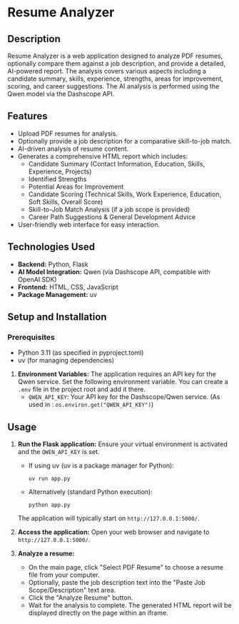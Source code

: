 # Resume Analyzer

## Description
Resume Analyzer is a web application designed to analyze PDF resumes, optionally compare them against a job description, and provide a detailed, AI-powered report. The analysis covers various aspects including a candidate summary, skills, experience, strengths, areas for improvement, scoring, and career suggestions. The AI analysis is performed using the Qwen model via the Dashscope API.

## Features
*   Upload PDF resumes for analysis.
*   Optionally provide a job description for a comparative skill-to-job match.
*   AI-driven analysis of resume content.
*   Generates a comprehensive HTML report which includes:
    *   Candidate Summary (Contact Information, Education, Skills, Experience, Projects)
    *   Identified Strengths
    *   Potential Areas for Improvement
    *   Candidate Scoring (Technical Skills, Work Experience, Education, Soft Skills, Overall Score)
    *   Skill-to-Job Match Analysis (if a job scope is provided)
    *   Career Path Suggestions & General Development Advice
*   User-friendly web interface for easy interaction.

## Technologies Used
*   **Backend:** Python, Flask
*   **AI Model Integration:** Qwen (via Dashscope API, compatible with OpenAI SDK)
*   **Frontend:** HTML, CSS, JavaScript
*   **Package Management:** uv

## Setup and Installation
### Prerequisites
*   Python 3.11 (as specified in pyproject.toml)
*   uv (for managing dependencies)

   
1.  **Environment Variables:**
    The application requires an API key for the Qwen service. Set the following environment variable. You can create a `.env` file in the project root and add it there.
    *   `QWEN_API_KEY`: Your API key for the Dashscope/Qwen service.
        (As used in <mcfile name="app.py" path="c:\Users\JJ\Documents\Hackathon\app.py"></mcfile>: `os.environ.get("QWEN_API_KEY")`)

## Usage
1.  **Run the Flask application:**
    Ensure your virtual environment is activated and the `QWEN_API_KEY` is set.
    *   If using uv (uv is a package manager for Python):
        ```
        uv run app.py
        ```
    *   Alternatively (standard Python execution):
        ```
        python app.py
        ```
    The application will typically start on `http://127.0.0.1:5000/`.

2.  **Access the application:**
    Open your web browser and navigate to `http://127.0.0.1:5000/`.


3.  **Analyze a resume:**
    *   On the main page, click "Select PDF Resume" to choose a resume file from your computer.
    *   Optionally, paste the job description text into the "Paste Job Scope/Description" text area.
    *   Click the "Analyze Resume" button.
    *   Wait for the analysis to complete. The generated HTML report will be displayed directly on the page within an iframe.

